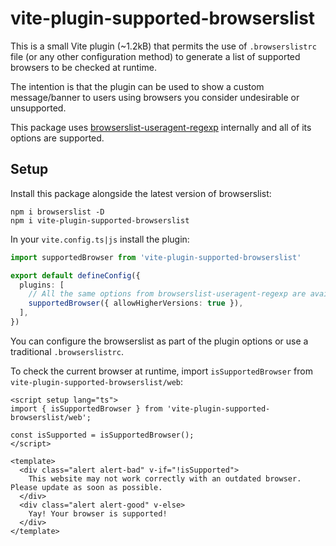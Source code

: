 # vite-plugin-supported-browserslist

This is a small Vite plugin (~1.2kB) that permits the use of `.browserslistrc` file  (or any other configuration method) to generate a list of supported browsers to be checked at runtime.

The intention is that the plugin can be used to show a custom message/banner to users using browsers you consider undesirable or unsupported.

This package uses [browserslist-useragent-regexp](https://github.com/browserslist/browserslist-useragent-regexp) internally and all of its options are supported.

## Setup

Install this package alongside the latest version of browserslist:

```
npm i browserslist -D
npm i vite-plugin-supported-browserslist
```

In your `vite.config.ts|js` install the plugin:
```ts
import supportedBrowser from 'vite-plugin-supported-browserslist'

export default defineConfig({
  plugins: [
    // All the same options from browserslist-useragent-regexp are available here
    supportedBrowser({ allowHigherVersions: true }),
  ],
})
```

You can configure the browserslist as part of the plugin options or use a traditional `.browserslistrc`.

To check the current browser at runtime, import `isSupportedBrowser` from `vite-plugin-supported-browserslist/web`:

```vue
<script setup lang="ts">
import { isSupportedBrowser } from 'vite-plugin-supported-browserslist/web';

const isSupported = isSupportedBrowser();
</script>

<template>
  <div class="alert alert-bad" v-if="!isSupported">
    This website may not work correctly with an outdated browser. Please update as soon as possible.
  </div>
  <div class="alert alert-good" v-else>
    Yay! Your browser is supported!
  </div>
</template>
```
